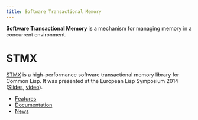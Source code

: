 ```yaml
---
title: Software Transactional Memory
---
```


**Software Transactional Memory** is a mechanism for managing memory in a
concurrent environment.

# STMX

[STMX](http://stmx.org/) is a high-performance software transactional memory
library for Common Lisp. It was presented at the European Lisp Symposium 2014
([Slides](http://www.european-lisp-symposium.org/ghilardi.pdf),
[video](http://medias.ircam.fr/xcc8494)).

* [Features](http://stmx.org/features/)
* [Documentation](http://stmx.org/docs/)
* [News](http://stmx.org/news/)
